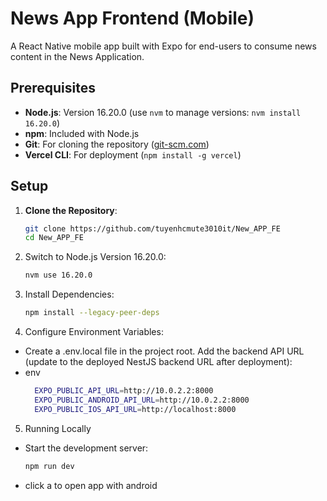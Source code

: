 # News App Frontend (Mobile)

A React Native mobile app built with Expo for end-users to consume news content in the News Application.


## Prerequisites

- **Node.js**: Version 16.20.0 (use `nvm` to manage versions: `nvm install 16.20.0`)
- **npm**: Included with Node.js
- **Git**: For cloning the repository ([git-scm.com](https://git-scm.com))
- **Vercel CLI**: For deployment (`npm install -g vercel`)

## Setup

1. **Clone the Repository**:

   ```bash
   git clone https://github.com/tuyenhcmute3010it/New_APP_FE
   cd New_APP_FE
   ```

2. Switch to Node.js Version 16.20.0:

   ```bash
   nvm use 16.20.0
   ```

3. Install Dependencies:
   ```bash
   npm install --legacy-peer-deps
   ```
4. Configure Environment Variables:

- Create a .env.local file in the project root.
  Add the backend API URL (update to the deployed NestJS backend URL after deployment):
- env
  ```bash
    EXPO_PUBLIC_API_URL=http://10.0.2.2:8000
    EXPO_PUBLIC_ANDROID_API_URL=http://10.0.2.2:8000
    EXPO_PUBLIC_IOS_API_URL=http://localhost:8000
  ```
5. Running Locally

- Start the development server:

   ```bash
   npm run dev
- click a to open app with android
